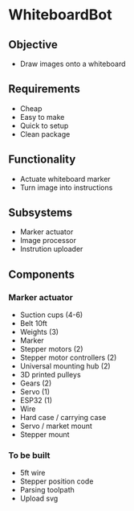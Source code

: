 # WhiteboardBot

## Objective
- Draw images onto a whiteboard

## Requirements
- Cheap
- Easy to make
- Quick to setup
- Clean package

## Functionality
- Actuate whiteboard marker
- Turn image into instructions

## Subsystems
- Marker actuator
- Image processor
- Instrution uploader

## Components
### Marker actuator
- Suction cups (4-6)
- Belt 10ft
- Weights (3)
- Marker
- Stepper motors (2)
- Stepper motor controllers (2)
- Universal mounting hub (2)
- 3D printed pulleys
- Gears (2)
- Servo (1)
- ESP32 (1)
- Wire
- Hard case / carrying case
- Servo / market mount
- Stepper mount

### To be built
- 5ft wire
- Stepper position code
- Parsing toolpath
- Upload svg
